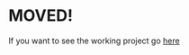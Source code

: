 # MOVED!
If you want to see the working project go [here](https://github.com/Adding-That-On/Sidebar-Chrome)

